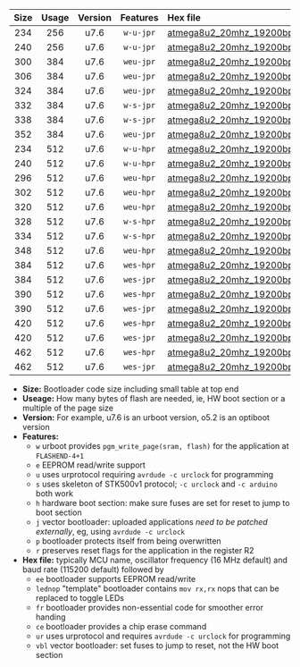 |Size|Usage|Version|Features|Hex file|
|:-:|:-:|:-:|:-:|:--|
|234|256|u7.6|`w-u-jpr`|[atmega8u2_20mhz_19200bps_ur_vbl.hex](https://raw.githubusercontent.com/stefanrueger/urboot/main//atmega8u2_20mhz_19200bps_ur_vbl.hex)|
|240|256|u7.6|`w-u-jpr`|[atmega8u2_20mhz_19200bps_lednop_ur_vbl.hex](https://raw.githubusercontent.com/stefanrueger/urboot/main//atmega8u2_20mhz_19200bps_lednop_ur_vbl.hex)|
|300|384|u7.6|`weu-jpr`|[atmega8u2_20mhz_19200bps_ee_ur_vbl.hex](https://raw.githubusercontent.com/stefanrueger/urboot/main//atmega8u2_20mhz_19200bps_ee_ur_vbl.hex)|
|306|384|u7.6|`weu-jpr`|[atmega8u2_20mhz_19200bps_ee_lednop_ur_vbl.hex](https://raw.githubusercontent.com/stefanrueger/urboot/main//atmega8u2_20mhz_19200bps_ee_lednop_ur_vbl.hex)|
|324|384|u7.6|`weu-jpr`|[atmega8u2_20mhz_19200bps_ee_lednop_fr_ur_vbl.hex](https://raw.githubusercontent.com/stefanrueger/urboot/main//atmega8u2_20mhz_19200bps_ee_lednop_fr_ur_vbl.hex)|
|332|384|u7.6|`w-s-jpr`|[atmega8u2_20mhz_19200bps_vbl.hex](https://raw.githubusercontent.com/stefanrueger/urboot/main//atmega8u2_20mhz_19200bps_vbl.hex)|
|338|384|u7.6|`w-s-jpr`|[atmega8u2_20mhz_19200bps_lednop_vbl.hex](https://raw.githubusercontent.com/stefanrueger/urboot/main//atmega8u2_20mhz_19200bps_lednop_vbl.hex)|
|352|384|u7.6|`weu-jpr`|[atmega8u2_20mhz_19200bps_ee_lednop_fr_ce_ur_vbl.hex](https://raw.githubusercontent.com/stefanrueger/urboot/main//atmega8u2_20mhz_19200bps_ee_lednop_fr_ce_ur_vbl.hex)|
|234|512|u7.6|`w-u-hpr`|[atmega8u2_20mhz_19200bps_ur.hex](https://raw.githubusercontent.com/stefanrueger/urboot/main//atmega8u2_20mhz_19200bps_ur.hex)|
|240|512|u7.6|`w-u-hpr`|[atmega8u2_20mhz_19200bps_lednop_ur.hex](https://raw.githubusercontent.com/stefanrueger/urboot/main//atmega8u2_20mhz_19200bps_lednop_ur.hex)|
|296|512|u7.6|`weu-hpr`|[atmega8u2_20mhz_19200bps_ee_ur.hex](https://raw.githubusercontent.com/stefanrueger/urboot/main//atmega8u2_20mhz_19200bps_ee_ur.hex)|
|302|512|u7.6|`weu-hpr`|[atmega8u2_20mhz_19200bps_ee_lednop_ur.hex](https://raw.githubusercontent.com/stefanrueger/urboot/main//atmega8u2_20mhz_19200bps_ee_lednop_ur.hex)|
|320|512|u7.6|`weu-hpr`|[atmega8u2_20mhz_19200bps_ee_lednop_fr_ur.hex](https://raw.githubusercontent.com/stefanrueger/urboot/main//atmega8u2_20mhz_19200bps_ee_lednop_fr_ur.hex)|
|328|512|u7.6|`w-s-hpr`|[atmega8u2_20mhz_19200bps.hex](https://raw.githubusercontent.com/stefanrueger/urboot/main//atmega8u2_20mhz_19200bps.hex)|
|334|512|u7.6|`w-s-hpr`|[atmega8u2_20mhz_19200bps_lednop.hex](https://raw.githubusercontent.com/stefanrueger/urboot/main//atmega8u2_20mhz_19200bps_lednop.hex)|
|348|512|u7.6|`weu-hpr`|[atmega8u2_20mhz_19200bps_ee_lednop_fr_ce_ur.hex](https://raw.githubusercontent.com/stefanrueger/urboot/main//atmega8u2_20mhz_19200bps_ee_lednop_fr_ce_ur.hex)|
|384|512|u7.6|`wes-hpr`|[atmega8u2_20mhz_19200bps_ee.hex](https://raw.githubusercontent.com/stefanrueger/urboot/main//atmega8u2_20mhz_19200bps_ee.hex)|
|384|512|u7.6|`wes-jpr`|[atmega8u2_20mhz_19200bps_ee_vbl.hex](https://raw.githubusercontent.com/stefanrueger/urboot/main//atmega8u2_20mhz_19200bps_ee_vbl.hex)|
|390|512|u7.6|`wes-hpr`|[atmega8u2_20mhz_19200bps_ee_lednop.hex](https://raw.githubusercontent.com/stefanrueger/urboot/main//atmega8u2_20mhz_19200bps_ee_lednop.hex)|
|390|512|u7.6|`wes-jpr`|[atmega8u2_20mhz_19200bps_ee_lednop_vbl.hex](https://raw.githubusercontent.com/stefanrueger/urboot/main//atmega8u2_20mhz_19200bps_ee_lednop_vbl.hex)|
|420|512|u7.6|`wes-hpr`|[atmega8u2_20mhz_19200bps_ee_lednop_fr.hex](https://raw.githubusercontent.com/stefanrueger/urboot/main//atmega8u2_20mhz_19200bps_ee_lednop_fr.hex)|
|420|512|u7.6|`wes-jpr`|[atmega8u2_20mhz_19200bps_ee_lednop_fr_vbl.hex](https://raw.githubusercontent.com/stefanrueger/urboot/main//atmega8u2_20mhz_19200bps_ee_lednop_fr_vbl.hex)|
|462|512|u7.6|`wes-hpr`|[atmega8u2_20mhz_19200bps_ee_lednop_fr_ce.hex](https://raw.githubusercontent.com/stefanrueger/urboot/main//atmega8u2_20mhz_19200bps_ee_lednop_fr_ce.hex)|
|462|512|u7.6|`wes-jpr`|[atmega8u2_20mhz_19200bps_ee_lednop_fr_ce_vbl.hex](https://raw.githubusercontent.com/stefanrueger/urboot/main//atmega8u2_20mhz_19200bps_ee_lednop_fr_ce_vbl.hex)|

- **Size:** Bootloader code size including small table at top end
- **Useage:** How many bytes of flash are needed, ie, HW boot section or a multiple of the page size
- **Version:** For example, u7.6 is an urboot version, o5.2 is an optiboot version
- **Features:**
  + `w` urboot provides `pgm_write_page(sram, flash)` for the application at `FLASHEND-4+1`
  + `e` EEPROM read/write support
  + `u` uses urprotocol requiring `avrdude -c urclock` for programming
  + `s` uses skeleton of STK500v1 protocol; `-c urclock` and `-c arduino` both work
  + `h` hardware boot section: make sure fuses are set for reset to jump to boot section
  + `j` vector bootloader: uploaded applications *need to be patched externally*, eg, using `avrdude -c urclock`
  + `p` bootloader protects itself from being overwritten
  + `r` preserves reset flags for the application in the register R2
- **Hex file:** typically MCU name, oscillator frequency (16 MHz default) and baud rate (115200 default) followed by
  + `ee` bootloader supports EEPROM read/write
  + `lednop` "template" bootloader contains `mov rx,rx` nops that can be replaced to toggle LEDs
  + `fr` bootloader provides non-essential code for smoother error handing
  + `ce` bootloader provides a chip erase command
  + `ur` uses urprotocol and requires `avrdude -c urclock` for programming
  + `vbl` vector bootloader: set fuses to jump to reset, not the HW boot section
